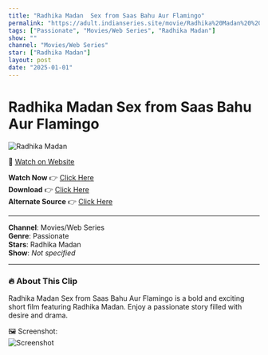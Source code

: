 ```yaml
---
title: "Radhika Madan  Sex from Saas Bahu Aur Flamingo"
permalink: "https://adult.indianseries.site/movie/Radhika%20Madan%20%20Sex%20from%20Saas%20Bahu%20Aur%20Flamingo"
tags: ["Passionate", "Movies/Web Series", "Radhika Madan"]
show: ""
channel: "Movies/Web Series"
star: ["Radhika Madan"]
layout: post
date: "2025-01-01"
---
```


# Radhika Madan  Sex from Saas Bahu Aur Flamingo

![Radhika Madan](https://shorts.desisins.com/wp-content/uploads/2023/05/Saas-Bahu-Aur-Flamingo-Radhika-Madam-Hot-Scene-shorts.desisins.com_.jpg)

🔗 [Watch on Website](https://adult.indianseries.site/movie/Radhika%20Madan%20%20Sex%20from%20Saas%20Bahu%20Aur%20Flamingo)

**Watch Now** 👉 [Click Here](https://adult.indianseries.site/movie/Radhika%20Madan%20%20Sex%20from%20Saas%20Bahu%20Aur%20Flamingo)  
**Download** 👉 [Click Here](https://adult.indianseries.site/movie/Radhika%20Madan%20%20Sex%20from%20Saas%20Bahu%20Aur%20Flamingo)  
**Alternate Source** 👉 [Click Here](https://adult.indianseries.site/movie/Radhika%20Madan%20%20Sex%20from%20Saas%20Bahu%20Aur%20Flamingo)

---

**Channel**: Movies/Web Series  
**Genre**: Passionate  
**Stars**: Radhika Madan  
**Show**: *Not specified*

---

### 🔥 About This Clip

Radhika Madan  Sex from Saas Bahu Aur Flamingo is a bold and exciting short film featuring Radhika Madan. Enjoy a passionate story filled with desire and drama.
 
🖼️ Screenshot:  
![Screenshot](https://shorts.desisins.com/wp-content/uploads/2023/05/Saas-Bahu-Aur-Flamingo-Radhika-Madam-Hot-Scene-shorts.desisins.com_.jpg)
